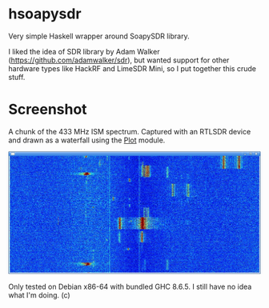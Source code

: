# hsoapysdr
Very simple Haskell wrapper around SoapySDR library.

I liked the idea of SDR library by Adam Walker (https://github.com/adamwalker/sdr), but wanted support for other hardware types like HackRF and LimeSDR Mini, so I put together this crude stuff.

# Screenshot
A chunk of the 433 MHz ISM spectrum. Captured with an RTLSDR device and drawn as a waterfall using the [Plot](https://github.com/adamwalker/sdr/blob/master/hs_sources/SDR/Plot.hs) module.

![Screenshot](https://github.com/kmikeru/hsoapysdr/blob/master/8f9db17a-837a-4875-aa89-e03117382e20.jpeg?raw=true)

Only tested on Debian x86-64 with bundled GHC 8.6.5.
I still have no idea what I'm doing. (c)
